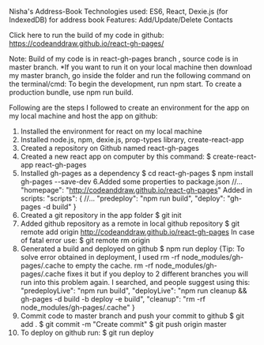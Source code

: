 Nisha's Address-Book
Technologies used: ES6, React, Dexie.js (for IndexedDB) for address book
Features: Add/Update/Delete Contacts

Click here to run the build of my code in github: https://codeanddraw.github.io/react-gh-pages/

Note: Build of my code is in react-gh-pages branch , source code is in master branch.
*If you want to run it on your local machine then download my master branch, go inside the folder and run the following command on the terminal/cmd:
To begin the development, run npm start. To create a production bundle, use npm run build.
 
Following are the steps I followed to create an environment for the app on my local machine and host the app on github:
1.	Installed the environment for react on my local machine
2.	Installed node.js, npm, dexie.js, prop-types library, create-react-app
3.	Created a repository on Github named react-gh-pages
4.	Created a new react app on computer by this command: 
$ create-react-app react-gh-pages
5.	Installed gh-pages as a dependency 
$ cd react-gh-pages 
$ npm install gh-pages --save-dev 6.Added some properties to package.json 
//... "homepage": "http://codeanddraw.github.io/react-gh-pages" 
Added in scripts: "scripts": { //... "predeploy": "npm run build", "deploy": "gh-pages -d build" }
6.	Created a git repository in the app folder $ git init
7.	Added github repository as a remote in local github repository 
$ git remote add origin http://codeanddraw.github.io/react-gh-pages 
In case of fatal error use: $ git remote rm origin
8.	Generated a build and deployed on github 
$ npm run deploy 
{Tip: To solve error obtained in deployment, I used rm -rf node_modules/gh-pages/.cache to empty the cache. rm -rf node_modules/gh-pages/.cache fixes it but if you deploy to 2 different branches you will run into this problem again. I searched, and people suggest using this: "predeployLive": "npm run build", "deployLive": "npm run cleanup && gh-pages -d build -b deploy -e build", "cleanup": "rm -rf node_modules/gh-pages/.cache" }
9.	Commit code to master branch and push your commit to github 
$ git add . 
$ git commit -m "Create commit" 
$ git push origin master 
10.	To deploy on github run: $ git run deploy

